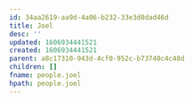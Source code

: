 ```yaml
---
id: 34aa2619-aa9d-4a06-b232-33e3d0dad46d
title: Joel
desc: ''
updated: 1606934441521
created: 1606934441521
parent: a8c17310-943d-4cf0-952c-b73740c4c48d
children: []
fname: people.joel
hpath: people.joel
---
```



